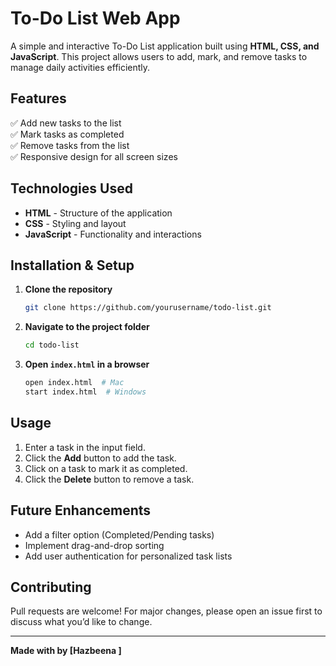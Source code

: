 # To-Do List Web App

A simple and interactive To-Do List application built using **HTML, CSS, and JavaScript**. This project allows users to add, mark, and remove tasks to manage daily activities efficiently.

## Features
✅ Add new tasks to the list  
✅ Mark tasks as completed  
✅ Remove tasks from the list  
✅ Responsive design for all screen sizes  

## Technologies Used
- **HTML** - Structure of the application
- **CSS** - Styling and layout
- **JavaScript** - Functionality and interactions

## Installation & Setup
1. **Clone the repository**
   ```sh
   git clone https://github.com/yourusername/todo-list.git
   ```
2. **Navigate to the project folder**
   ```sh
   cd todo-list
   ```
3. **Open `index.html` in a browser**
   ```sh
   open index.html  # Mac
   start index.html  # Windows
   ```

## Usage
1. Enter a task in the input field.
2. Click the **Add** button to add the task.
3. Click on a task to mark it as completed.
4. Click the **Delete** button to remove a task.


## Future Enhancements
- Add a filter option (Completed/Pending tasks)
- Implement drag-and-drop sorting
- Add user authentication for personalized task lists

## Contributing
Pull requests are welcome! For major changes, please open an issue first to discuss what you’d like to change.


---
**Made with by [Hazbeena ]**

